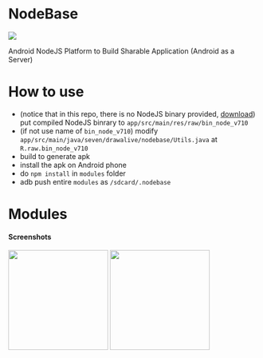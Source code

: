 # NodeBase
<img src="https://raw.githubusercontent.com/wiki/dna2github/NodeBase/images/log.png" />

Android NodeJS Platform to Build Sharable Application (Android as a Server)

# How to use

- (notice that in this repo, there is no NodeJS binary provided, [download](https://github.com/dna2github/dna2oslab/releases)) put compiled NodeJS binrary to `app/src/main/res/raw/bin_node_v710`
- (if not use name of `bin_node_v710`) modify `app/src/main/java/seven/drawalive/nodebase/Utils.java` at `R.raw.bin_node_v710`
- build to generate apk
- install the apk on Android phone
- do `npm install` in `modules` folder
- adb push entire `modules` as `/sdcard/.nodebase`

# Modules

#### Screenshots

<img src="https://raw.githubusercontent.com/wiki/dna2github/NodeBase/images/v0/file_download_upload.png" width="200" />
<img src="https://raw.githubusercontent.com/wiki/dna2github/NodeBase/images/v0/nodepad.png" width="200" />
